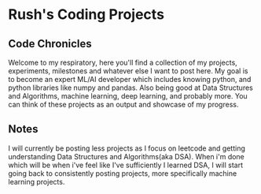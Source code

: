 # Rush's Coding Projects

## Code Chronicles
Welcome to my respiratory, here you'll find a collection of my projects, experiments, milestones 
and whatever else I want to post here. My goal is to become an expert ML/AI developer which includes knowing python,
and python libraries like numpy and pandas. Also being good at Data Structures and Algorithms, machine learning, deep learning,
and probably more. You can think of these projects as an output and showcase of my progress.

## Notes
I will currently be posting less projects as I focus on leetcode and getting understanding Data Structures and Algorithms(aka DSA).
When i'm done which will be when i've feel like I've sufficiently I learned DSA, I will start going back to 
consistently posting projects, more specifically machine learning projects.
